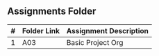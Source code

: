 ##  Assignments Folder

|   #   | Folder Link | Assignment Description |
| :---: | ----------- | ---------------------- |
|  1    | A03         |  Basic Project Org     |
